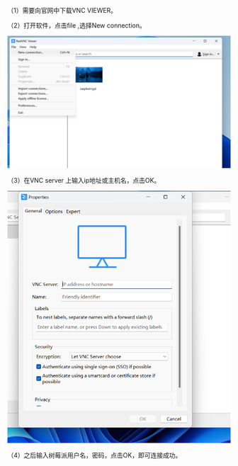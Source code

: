 （1）需要向官网中下载VNC VIEWER。

（2）打开软件，点击file ,选择New connection。

![1712212068886](image/VNC/1712212068886.png)

（3）在VNC server 上输入ip地址或主机名，点击OK。

![1712212012021](image/VNC/1712212012021.png)

（4）之后输入树莓派用户名，密码，点击OK，即可连接成功。
